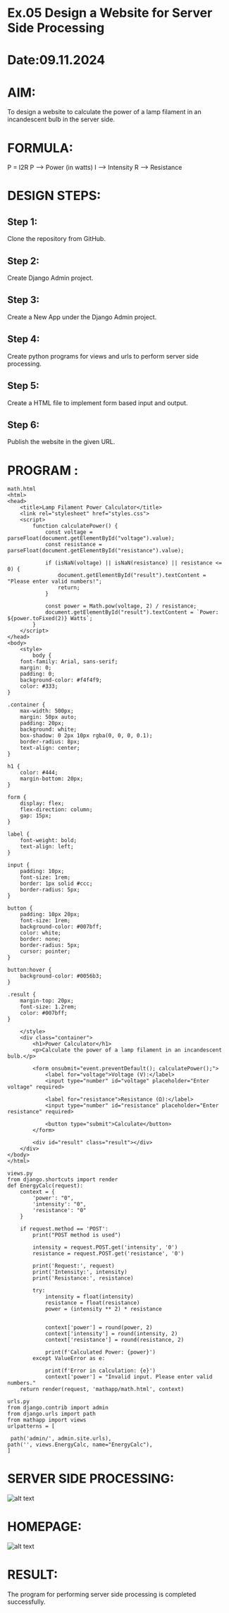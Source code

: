 # Ex.05 Design a Website for Server Side Processing
# Date:09.11.2024
# AIM:
To design a website to calculate the power of a lamp filament in an incandescent bulb in the server side.

# FORMULA:
P = I2R
P --> Power (in watts)
 I --> Intensity
 R --> Resistance

# DESIGN STEPS:
## Step 1:
Clone the repository from GitHub.

## Step 2:
Create Django Admin project.

## Step 3:
Create a New App under the Django Admin project.

## Step 4:
Create python programs for views and urls to perform server side processing.

## Step 5:
Create a HTML file to implement form based input and output.

## Step 6:
Publish the website in the given URL.

# PROGRAM :
```
math.html
<html>
<head>
    <title>Lamp Filament Power Calculator</title>
    <link rel="stylesheet" href="styles.css">
    <script>
        function calculatePower() {
            const voltage = parseFloat(document.getElementById("voltage").value);
            const resistance = parseFloat(document.getElementById("resistance").value);

            if (isNaN(voltage) || isNaN(resistance) || resistance <= 0) {
                document.getElementById("result").textContent = "Please enter valid numbers!";
                return;
            }

            const power = Math.pow(voltage, 2) / resistance;
            document.getElementById("result").textContent = `Power: ${power.toFixed(2)} Watts`;
        }
    </script>
</head>
<body>
    <style>
        body {
    font-family: Arial, sans-serif;
    margin: 0;
    padding: 0;
    background-color: #f4f4f9;
    color: #333;
}

.container {
    max-width: 500px;
    margin: 50px auto;
    padding: 20px;
    background: white;
    box-shadow: 0 2px 10px rgba(0, 0, 0, 0.1);
    border-radius: 8px;
    text-align: center;
}

h1 {
    color: #444;
    margin-bottom: 20px;
}

form {
    display: flex;
    flex-direction: column;
    gap: 15px;
}

label {
    font-weight: bold;
    text-align: left;
}

input {
    padding: 10px;
    font-size: 1rem;
    border: 1px solid #ccc;
    border-radius: 5px;
}

button {
    padding: 10px 20px;
    font-size: 1rem;
    background-color: #007bff;
    color: white;
    border: none;
    border-radius: 5px;
    cursor: pointer;
}

button:hover {
    background-color: #0056b3;
}

.result {
    margin-top: 20px;
    font-size: 1.2rem;
    color: #007bff;
}

    </style>
    <div class="container">
        <h1>Power Calculator</h1>
        <p>Calculate the power of a lamp filament in an incandescent bulb.</p>
        
        <form onsubmit="event.preventDefault(); calculatePower();">
            <label for="voltage">Voltage (V):</label>
            <input type="number" id="voltage" placeholder="Enter voltage" required>

            <label for="resistance">Resistance (Ω):</label>
            <input type="number" id="resistance" placeholder="Enter resistance" required>

            <button type="submit">Calculate</button>
        </form>

        <div id="result" class="result"></div>
    </div>
</body>
</html>

views.py
from django.shortcuts import render
def EnergyCalc(request):
    context = {
        'power': "0", 
        'intensity': "0", 
        'resistance': "0"
    }
    
    if request.method == 'POST':
        print("POST method is used")
        
        intensity = request.POST.get('intensity', '0')
        resistance = request.POST.get('resistance', '0')
        
        print('Request:', request)
        print('Intensity:', intensity)
        print('Resistance:', resistance)
        
        try:
            intensity = float(intensity)  
            resistance = float(resistance) 
            power = (intensity ** 2) * resistance
            
           
            context['power'] = round(power, 2) 
            context['intensity'] = round(intensity, 2)
            context['resistance'] = round(resistance, 2)
            
            print(f'Calculated Power: {power}')
        except ValueError as e:
            
            print(f'Error in calculation: {e}')
            context['power'] = "Invalid input. Please enter valid numbers."
    return render(request, 'mathapp/math.html', context)

urls.py
from django.contrib import admin
from django.urls import path
from mathapp import views
urlpatterns = [

 path('admin/', admin.site.urls), 
path('', views.EnergyCalc, name="EnergyCalc"), 
]
```
# SERVER SIDE PROCESSING:

![alt text](<WEB 5.png>)

# HOMEPAGE:

![alt text](<WEB 5 OP.png>)

# RESULT:
The program for performing server side processing is completed successfully.
